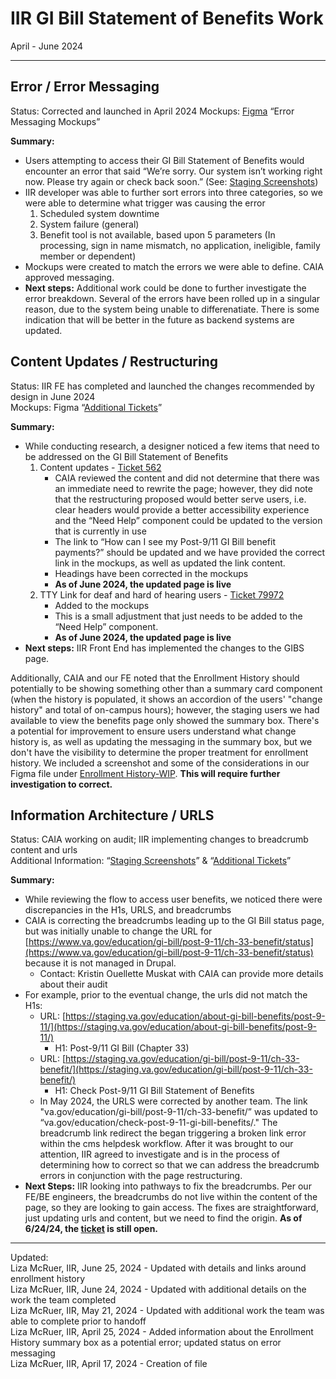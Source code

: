 # IIR GI Bill Statement of Benefits Work   
April - June 2024

---

## Error / Error Messaging
Status: Corrected and launched in April 2024 
Mockups: [Figma](https://www.figma.com/file/fY52BhHs0EI9ODWrqKZnZV/GI-Bill-Statement-of-Benefits?type=design&node-id=52%3A1612&mode=design&t=K9LfE3IQAM24IuF8-1) “Error Messaging Mockups”

**Summary:**
* Users attempting to access their GI Bill Statement of Benefits would encounter an error that said “We’re sorry. Our system isn’t working right now. Please try again or check back soon.” (See: [Staging Screenshots](https://www.figma.com/file/fY52BhHs0EI9ODWrqKZnZV/GI-Bill-Statement-of-Benefits?type=design&node-id=2%3A3557&mode=design&t=K9LfE3IQAM24IuF8-1))
* IIR developer was able to further sort errors into three categories, so we were able to determine what trigger was causing the error
  1) Scheduled system downtime
  2) System failure (general)
  3) Benefit tool is not available, based upon 5 parameters (In processing, sign in name mismatch, no application, ineligible, family member or dependent)
* Mockups were created to match the errors we were able to define. CAIA approved messaging.
* **Next steps:** Additional work could be done to further investigate the error breakdown. Several of the errors have been rolled up in a singular reason, due to the system being unable to differenatiate. There is some indication that will be better in the future as backend systems are updated.

## Content Updates / Restructuring
Status: IIR FE has completed and launched the changes recommended by design in June 2024   
Mockups: Figma “[Additional Tickets](https://www.figma.com/file/fY52BhHs0EI9ODWrqKZnZV/GI-Bill-Statement-of-Benefits?type=design&node-id=82%3A1294&mode=design&t=K9LfE3IQAM24IuF8-1)”

**Summary:**
* While conducting research, a designer noticed a few items that need to be addressed on the GI Bill Statement of Benefits
  1) Content updates - [Ticket 562](https://github.com/department-of-veterans-affairs/va-iir/issues/562)
        * CAIA reviewed the content and did not determine that there was an immediate need to rewrite the page; however, they did note that the restructuring proposed would better serve users, i.e. clear headers would provide a better accessibility experience and the “Need Help” component could be updated to the version that is currently in use
        * The link to “How can I see my Post-9/11 GI Bill benefit payments?” should be updated and we have provided the correct link in the mockups, as well as updated the link content.
        * Headings have been corrected in the mockups
        * **As of June 2024, the updated page is live**
  2) TTY Link for deaf and hard of hearing users - [Ticket 79972](https://github.com/department-of-veterans-affairs/va.gov-team/issues/79972)
        * Added to the mockups
        * This is a small adjustment that just needs to be added to the “Need Help” component.
        * **As of June 2024, the updated page is live**
* **Next steps:** IIR Front End has implemented the changes to the GIBS page.

Additionally, CAIA and our FE noted that the Enrollment History should potentially to be showing something other than a summary card component (when the history is populated, it shows an accordion of the users' "change history" and total of on-campus hours); however, the staging users we had available to view the benefits page only showed the summary box. There's a potential for improvement to ensure users understand what change history is, as well as updating the messaging in the summary box, but we don't have the visibility to determine the proper treatment for enrollment history. We included a screenshot and some of the considerations in our Figma file under [Enrollment History-WIP](https://www.figma.com/design/fY52BhHs0EI9ODWrqKZnZV/GI-Bill-Statement-of-Benefits?node-id=368-1484&t=ksos2T9ij1wlfcwW-1).  **This will require further investigation to correct.**

## Information Architecture / URLS
Status: CAIA working on audit; IIR implementing changes to breadcrumb content and urls    
Additional Information: “[Staging Screenshots](https://www.figma.com/file/fY52BhHs0EI9ODWrqKZnZV/GI-Bill-Statement-of-Benefits?type=design&node-id=2%3A3557&mode=design&t=K9LfE3IQAM24IuF8-1)” & “[Additional Tickets](https://www.figma.com/file/fY52BhHs0EI9ODWrqKZnZV/GI-Bill-Statement-of-Benefits?type=design&node-id=82%3A1294&mode=design&t=K9LfE3IQAM24IuF8-1)”

**Summary:**
* While reviewing the flow to access user benefits, we noticed there were discrepancies in the H1s, URLS, and breadcrumbs
* CAIA is correcting the breadcrumbs leading up to the GI Bill status page, but was initially unable to change the URL for [https://www.va.gov/education/gi-bill/post-9-11/ch-33-benefit/status](https://www.va.gov/education/gi-bill/post-9-11/ch-33-benefit/status) because it is not managed in Drupal.
    * Contact: Kristin Ouellette Muskat with CAIA can provide more details about their audit
* For example, prior to the eventual change, the urls did not match the H1s:    
    * URL: [https://staging.va.gov/education/about-gi-bill-benefits/post-9-11/](https://staging.va.gov/education/about-gi-bill-benefits/post-9-11/)
        * H1: Post-9/11 GI Bill (Chapter 33)
    * URL: [https://staging.va.gov/education/gi-bill/post-9-11/ch-33-benefit/](https://staging.va.gov/education/gi-bill/post-9-11/ch-33-benefit/)
        * H1: Check Post-9/11 GI Bill Statement of Benefits
    * In May 2024, the URLS were corrected by another team. The link "va.gov/education/gi-bill/post-9-11/ch-33-benefit/” was updated to “va.gov/education/check-post-9-11-gi-bill-benefits/." The breadcrumb link redirect the began triggering a broken link error within the cms helpdesk workflow. After it was brought to our attention, IIR agreed to investigate and is in the process of determining how to correct so that we can address the breadcrumb errors in conjunction with the page restructuring. 
* **Next Steps:** IIR looking into pathways to fix the breadcrumbs. Per our FE/BE engineers, the breadcrumbs do not live within the content of the page, so they are looking to gain access. The fixes are straightforward, just updating urls and content, but we need to find the origin. **As of 6/24/24, the [ticket](https://app.zenhub.com/workspaces/va-iir-6508c0bd79e64e0fb5855caf/issues/gh/department-of-veterans-affairs/va-iir/702) is still open.**

---

Updated:    
Liza McRuer, IIR, June 25, 2024 - Updated with details and links around enrollment history    
Liza McRuer, IIR, June 24, 2024 - Updated with additional details on the work the team completed   
Liza McRuer, IIR, May 21, 2024 - Updated with additional work the team was able to complete prior to handoff   
Liza McRuer, IIR, April 25, 2024 - Added information about the Enrollment History summary box as a potential error; updated status on error messaging      
Liza McRuer, IIR, April 17, 2024 - Creation of file   
